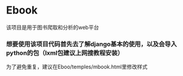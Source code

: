 # Ebook
该项目是用于图书爬取和分析的web平台

### 想要使用该项目代码首先去了解django基本的使用，以及会导入python的包（lxml包建议上网搜教程安装）
为了避免重复，建议在Eboo/temples/mbook.html里修改样式
